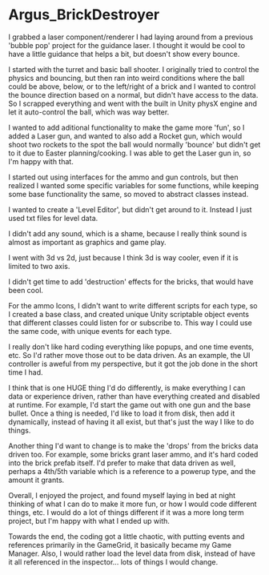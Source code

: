 # Argus_BrickDestroyer

I grabbed a laser component/renderer I had laying around from a previous 'bubble pop' project for the guidance laser.  I thought it would be cool to have a little guidance that helps a bit, but doesn't show every bounce.

I started with the turret and basic ball shooter.  I originally tried to control the physics and bouncing, but then ran into weird conditions where the ball could be above, below, or to the left/right of a brick and I wanted to control the bounce direction based on a normal, but didn't have access to the data.  So I scrapped everything and went with the built in Unity physX engine and let it auto-control the ball, which was way better.

I wanted to add aditional functionality to make the game more 'fun', so I added a Laser gun, and wanted to also add a Rocket gun, which would shoot two rockets to the spot the ball would normally 'bounce' but didn't get to it due to Easter planning/cooking.  I was able to get the Laser gun in, so I'm happy with that.

I started out using interfaces for the ammo and gun controls, but then realized I wanted some specific variables for some functions, while keeping some base functionality the same, so moved to abstract classes instead.

I wanted to create a 'Level Editor', but didn't get around to it.  Instead I just used txt files for level data.

I didn't add any sound, which is a shame, because I really think sound is almost as important as graphics and game play.

I went with 3d vs 2d, just because I think 3d is way cooler, even if it is limited to two axis.

I didn't get time to add 'destruction' effects for the bricks, that would have been cool.

For the ammo Icons, I didn't want to write different scripts for each type, so I created a base class, and created unique Unity scriptable object events that different classes could listen for or subscribe to.  This way I could use the same code, with unique events for each type.

I really don't like hard coding everything like popups, and one time events, etc.  So I'd rather move those out to be data driven.  As an example, the UI controller is aweful from my perspective, but it got the job done in the short time I had.

I think that is one HUGE thing I'd do differently, is make everything I can data or experience driven, rather than have everything created and disabled at runtime.  For example, I'd start the game out with one gun and the base bullet.  Once a thing is needed, I'd like to load it from disk, then add it dynamically, instead of having it all exist, but that's just the way I like to do things.

Another thing I'd want to change is to make the 'drops' from the bricks data driven too.  For example, some bricks grant laser ammo, and it's hard coded into the brick prefab itself.  I'd prefer to make that data driven as well, perhaps a 4th/5th variable which is a reference to a powerup type, and the amount it grants.

Overall, I enjoyed the project, and found myself laying in bed at night thinking of what I can do to make it more fun, or how I would code different things, etc.  I would do a lot of things different if it was a more long term project, but I'm happy with what I ended up with.

Towards the end, the coding got a little chaotic, with putting events and references primarily in the GameGrid, it basically became my Game Manager.  Also, I would rather load the level data from disk, instead of have it all referenced in the inspector... lots of things I would change.

